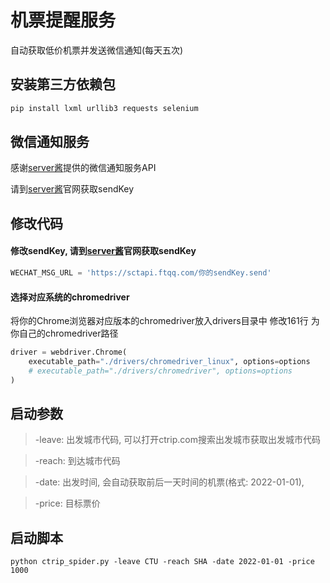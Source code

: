 # 机票提醒服务

自动获取低价机票并发送微信通知(每天五次)


## 安装第三方依赖包

```python
pip install lxml urllib3 requests selenium
```


## 微信通知服务

感谢[server酱](https://sct.ftqq.com/)提供的微信通知服务API

请到[server酱](https://sct.ftqq.com/)官网获取sendKey



## 修改代码

#### 修改sendKey, 请到[server酱](https://sct.ftqq.com/)官网获取sendKey

```python
WECHAT_MSG_URL = 'https://sctapi.ftqq.com/你的sendKey.send'
```

#### 选择对应系统的chromedriver
将你的Chrome浏览器对应版本的chromedriver放入drivers目录中
修改161行 为你自己的chromedriver路径
```python
driver = webdriver.Chrome(
    executable_path="./drivers/chromedriver_linux", options=options
    # executable_path="./drivers/chromedriver", options=options
)
```


## 启动参数

> -leave: 出发城市代码, 可以打开ctrip.com搜索出发城市获取出发城市代码

> -reach: 到达城市代码 

> -date: 出发时间, 会自动获取前后一天时间的机票(格式: 2022-01-01), 

> -price: 目标票价


## 启动脚本

```shell
python ctrip_spider.py -leave CTU -reach SHA -date 2022-01-01 -price 1000
```